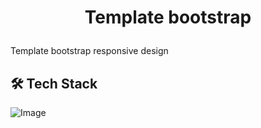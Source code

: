 
# <p align="center">Template bootstrap</p>
  
Template bootstrap responsive design 



## 🛠️ Tech Stack

    
![Image](	https://img.shields.io/badge/Bootstrap-563D7C?style=for-the-badge&logo=bootstrap&logoColor=white)
        